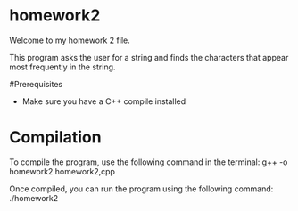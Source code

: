 # homework2 

Welcome to my homework 2 file. 

This program asks the user for a string and finds the characters that appear most frequently in the string. 

#Prerequisites 
- Make sure you have a C++ compile installed

# Compilation 
To compile the program, use the following command in the terminal: 
g++ -o homework2 homework2,cpp 

Once compiled, you can run the program using the following command:
./homework2
